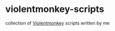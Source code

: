 # violentmonkey-scripts
collection of [Violentmonkey](https://violentmonkey.github.io/) scripts written by me

